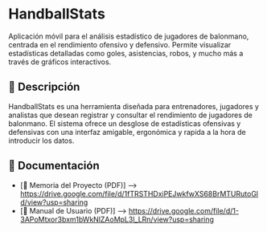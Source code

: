 # HandballStats

Aplicación móvil para el análisis estadístico de jugadores de balonmano, centrada en el rendimiento ofensivo y defensivo. Permite visualizar estadísticas detalladas como goles, asistencias, robos, y mucho más a través de gráficos interactivos.

## 📄 Descripción

HandballStats es una herramienta diseñada para entrenadores, jugadores y analistas que desean registrar y consultar el rendimiento de jugadores de balonmano. El sistema ofrece un desglose de estadísticas ofensivas y defensivas con una interfaz amigable, ergonómica y rapida a la hora de introducir los datos.

## 📘 Documentación

- [📄 Memoria del Proyecto (PDF)] --> https://drive.google.com/file/d/1fTRSTHDxiPEJwkfwXS68BrMTURutoGld/view?usp=sharing
- [📘 Manual de Usuario (PDF)] --> https://drive.google.com/file/d/1-3APoMtxor3bxm1bWkNlZAoMpL3l_LRn/view?usp=sharing
